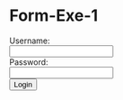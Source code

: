 # Form-Exe-1

<!DOCTYPE html>
<html lang="en">
<head>
    <meta charset="UTF-8">
    <meta http-equiv="X-UA-Compatible" content="IE=edge">
    <meta name="viewport" content="width=device-width, initial-scale=1.0">
    <title>Document</title>
</head>
<body>
    <form>
        Username: <br>
        <input type="text" name="username">
        <br> Password: <br>
        <input type="password" name="password">
        <br><input type="submit" value="Login">
    </form>
</body>
</html>
